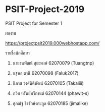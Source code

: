 # PSIT-Project-2019
PSIT Project for Semester 1

ผลงาน

https://projectpsit2019.000webhostapp.com/

รายชื่อนักศึกษา

1. นายธนพัฒน์ สุยะพงษ์ 62070079 (Tuangtnp)

2. นฐพล ตานี         62070098 (Faluk2017)

3. นิภาส วงศ์นิติพัฒน์   62070105 (Takaiiii)

4. ภวิศ ทรัพย์ทวีกานต์   62070144 (phawit-s)

5. ศุภณัฐ ธีรรักษ์ตระกูล  62070185 (jimalike)
